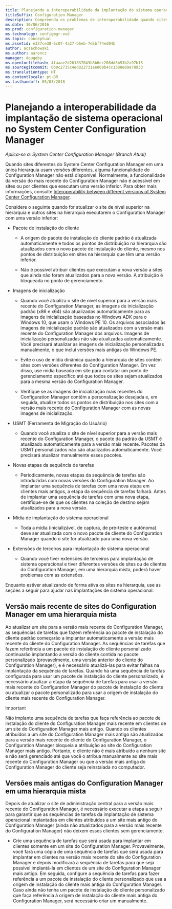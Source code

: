```yaml
---
title: Planejando a interoperabilidade da implantação do sistema operacional
titleSuffix: Configuration Manager
description: Compreenda os problemas de interoperabilidade quando sites diferentes do System Center Configuration Manager em uma única hierarquia usam versões diferentes.
ms.date: 10/06/2016
ms.prod: configuration-manager
ms.technology: configmgr-osd
ms.topic: conceptual
ms.assetid: e327ce38-6c07-4a27-b6eb-7e5bf74ed04b
author: aczechowski
ms.author: aaroncz
manager: dougeby
ms.openlocfilehash: 4faaae2d261837043b8b6ec208dd8b53b2a97b15
ms.sourcegitcommit: 0b0c2735c4ed822731ae069b4cc1380e89e78933
ms.translationtype: HT
ms.contentlocale: pt-BR
ms.lasthandoff: 05/03/2018
---
```

# <a name="planning-for-operating-system-deployment-interoperability-in-system-center-configuration-manager"></a>Planejando a interoperabilidade da implantação de sistema operacional no System Center Configuration Manager

*Aplica-se a: System Center Configuration Manager (Branch Atual)*

Quando sites diferentes do System Center Configuration Manager em uma única hierarquia usam versões diferentes, alguma funcionalidade do Configuration Manager não está disponível. Normalmente, a funcionalidade da versão do mais recente do Configuration Manager não é acessível em sites ou por clientes que executam uma versão inferior. Para obter mais informações, consulte [Interoperability between different versions of System Center Configuration Manager](../../core/plan-design/hierarchy/interoperability-between-different-versions.md).  

 Considere o seguinte quando for atualizar o site de nível superior na hierarquia e outros sites na hierarquia executarem o Configuration Manager com uma versão inferior:  

-   Pacote de instalação do cliente  

    -   A origem do pacote de instalação do cliente padrão é atualizada automaticamente e todos os pontos de distribuição na hierarquia são atualizados com o novo pacote de instalação do cliente, mesmo nos pontos de distribuição em sites na hierarquia que têm uma versão inferior.  

    -   Não é possível atribuir clientes que executam a nova versão a sites que ainda não foram atualizados para a nova versão. A atribuição é bloqueada no ponto de gerenciamento.  

-   Imagens de inicialização  

    -   Quando você atualiza o site de nível superior para a versão mais recente do Configuration Manager, as imagens de inicialização padrão (x86 e x64) são atualizadas automaticamente para as imagens de inicialização baseadas no Windows ADK para o Windows 10, que usam o Windows PE 10. Os arquivos associados às imagens de inicialização padrão são atualizados com a versão mais recente do Configuration Manager dos arquivos. Imagens de inicialização personalizadas não são atualizadas automaticamente. Você precisará atualizar as imagens de inicialização personalizadas manualmente, o que inclui versões mais antigas do Windows PE.  

    -   Evite o uso de mídia dinâmica quando a hierarquia de sites contém sites com versões diferentes do Configuration Manager. Em vez disso, use mídia baseada em site para contatar um ponto de gerenciamento específico até que todos os sites sejam atualizados para a mesma versão do Configuration Manager.  

    -   Verifique se as imagens de inicialização mais recentes do Configuration Manager contêm a personalização desejada e, em seguida, atualize todos os pontos de distribuição nos sites com a versão mais recente do Configuration Manager com as novas imagens de inicialização.  

-   USMT (Ferramenta de Migração do Usuário)  

    -   Quando você atualiza o site de nível superior para a versão mais recente do Configuration Manager, o pacote da padrão da USMT é atualizado automaticamente para a versão mais recente. Pacotes da USMT personalizados não são atualizados automaticamente. Você precisará atualizar manualmente esses pacotes.  

-   Novas etapas da sequência de tarefas  

    -   Periodicamente, novas etapas da sequência de tarefas são introduzidas com novas versões do Configuration Manager. Ao implantar uma sequência de tarefas com uma nova etapa em clientes mais antigos, a etapa da sequência de tarefas falhará. Antes de implantar uma sequência de tarefas com uma nova etapa, certifique-se de que os clientes na coleção de destino sejam atualizados para a nova versão.  

-   Mídia de implantação do sistema operacional  

    -   Toda a mídia (inicializável, de captura, de pré-teste e autônoma) deve ser atualizada com o novo pacote de cliente do Configuration Manager quando o site for atualizado para uma nova versão.  

-   Extensões de terceiros para implantação de sistema operacional  

    -   Quando você tiver extensões de terceiros para implantação de sistema operacional e tiver diferentes versões de sites ou de clientes do Configuration Manager, em uma hierarquia mista, poderá haver problemas com as extensões.  

 Enquanto estiver atualizando de forma ativa os sites na hierarquia, use as seções a seguir para ajudar nas implantações de sistema operacional.  

## <a name="latest-version-of-configuration-manager-sites-in-a-mixed-hierarchy"></a>Versão mais recente de sites do Configuration Manager em uma hierarquia mista  
 Ao atualizar um site para a versão mais recente do Configuration Manager, as sequências de tarefas que fazem referência ao pacote de instalação do cliente padrão começarão a implantar automaticamente a versão mais recente do cliente do Configuration Manager. As sequências de tarefas que fazem referência a um pacote de instalação do cliente personalizado continuarão implantando a versão do cliente contida no pacote personalizado (provavelmente, uma versão anterior do cliente do Configuration Manager), e é necessário atualizá-las para evitar falhas na implantação da sequência de tarefas. Quando há uma sequência de tarefas configurada para usar um pacote de instalação do cliente personalizado, é necessário atualizar a etapa da sequência de tarefas para usar a versão mais recente do Configuration Manager do pacote de instalação do cliente ou atualizar o pacote personalizado para usar a origem de instalação do cliente mais recente do Configuration Manager.  

> [!IMPORTANT]  
>  Não implante uma sequência de tarefas que faça referência ao pacote de instalação do cliente do Configuration Manager mais recente em clientes de um site do Configuration Manager mais antigo. Quando os clientes atribuídos a um site do Configuration Manager mais antigo são atualizados para a versão mais recente do cliente do Configuration Manager, o Configuration Manager bloqueia a atribuição ao site do Configuration Manager mais antigo. Portanto, o cliente não é mais atribuído a nenhum site e não será gerenciado até que você o atribua manualmente ao site mais recente do Configuration Manager ou que a versão mais antiga do Configuration Manager do cliente seja reinstalada no computador.  

## <a name="older-versions-of-configuration-manager-in-a-mixed-hierarchy"></a>Versões mais antigas do Configuration Manager em uma hierarquia mista  
 Depois de atualizar o site de administração central para a versão mais recente do Configuration Manager, é necessário executar a etapa a seguir para garantir que as sequências de tarefas da implantação de sistema operacional implantadas em clientes atribuídos a um site mais antigo do Configuration Manager (ainda não atualizados para a versão mais recente do Configuration Manager) não deixem esses clientes sem gerenciamento.  

-   Crie uma sequência de tarefas que será usada para implantar em clientes somente em um site do Configuration Manager. Provavelmente, você fará uma cópia de uma sequência de tarefas que será usada para implantar em clientes na versão mais recente do site do Configuration Manager e depois modificará a sequência de tarefas para que seja possível implantá-la em clientes de um site do Configuration Manager mais antigo. Em seguida, configure a sequência de tarefas para fazer referência a um pacote de instalação do cliente personalizado que usa a origem de instalação do cliente mais antiga do Configuration Manager. Caso ainda não tenha um pacote de instalação do cliente personalizado que faça referência à origem de instalação do cliente mais antiga do Configuration Manager, será necessário criar um manualmente.  

